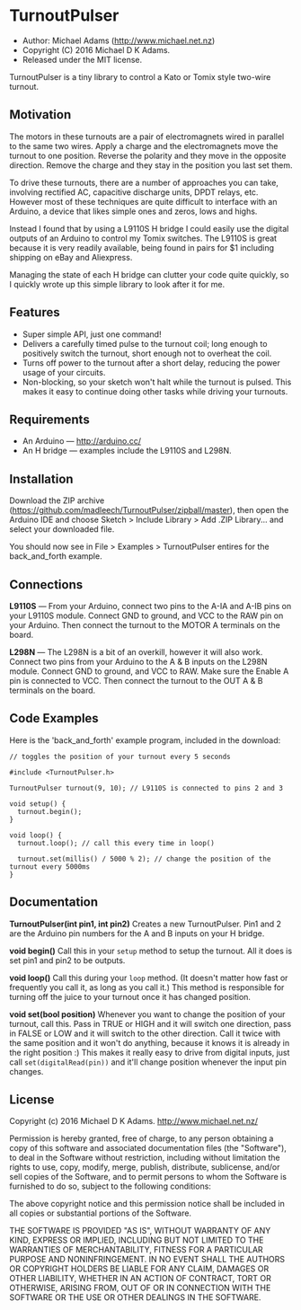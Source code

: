 TurnoutPulser
=============

* Author: Michael Adams (<http://www.michael.net.nz>)
* Copyright (C) 2016 Michael D K Adams.
* Released under the MIT license.

TurnoutPulser is a tiny library to control a Kato or Tomix style two-wire turnout.

Motivation
----------
The motors in these turnouts are a pair of electromagnets wired in parallel to the same two wires. Apply a charge and the electromagnets move the turnout to one position. Reverse the polarity and they move in the opposite direction. Remove the charge and they stay in the position you last set them.

To drive these turnouts, there are a number of approaches you can take, involving rectified AC, capacitive discharge units, DPDT relays, etc. However most of these techniques are quite difficult to interface with an Arduino, a device that likes simple ones and zeros, lows and highs.

Instead I found that by using a L9110S H bridge I could easily use the digital outputs of an Arduino to control my Tomix switches. The L9110S is great because it is very readily available, being found in pairs for $1 including shipping on eBay and Aliexpress.

Managing the state of each H bridge can clutter your code quite quickly, so I quickly wrote up this simple library to look after it for me.

Features
--------
* Super simple API, just one command!
* Delivers a carefully timed pulse to the turnout coil; long enough to positively switch the turnout, short enough not to overheat the coil.
* Turns off power to the turnout after a short delay, reducing the power usage of your circuits.
* Non-blocking, so your sketch won't halt while the turnout is pulsed. This makes it easy to continue doing other tasks while driving your turnouts.

Requirements
------------
* An Arduino — http://arduino.cc/
* An H bridge — examples include the L9110S and L298N.

Installation
------------
Download the ZIP archive (https://github.com/madleech/TurnoutPulser/zipball/master), then open the Arduino IDE and choose Sketch > Include Library > Add .ZIP Library... and select your downloaded file.

You should now see in File > Examples > TurnoutPulser entires for the back\_and\_forth example.

Connections
-----------
**L9110S** — From your Arduino, connect two pins to the A-IA and A-IB pins on your L9110S module. Connect GND to ground, and VCC to the RAW pin on your Arduino. Then connect the turnout to the MOTOR A terminals on the board.

**L298N** — The L298N is a bit of an overkill, however it will also work. Connect two pins from your Arduino to the A & B inputs on the L298N module. Connect GND to ground, and VCC to RAW. Make sure the Enable A pin is connected to VCC. Then connect the turnout to the OUT A & B terminals on the board.

Code Examples
-------------
Here is the 'back\_and\_forth' example program, included in the download:

    // toggles the position of your turnout every 5 seconds
    
    #include <TurnoutPulser.h>
    
    TurnoutPulser turnout(9, 10); // L9110S is connected to pins 2 and 3
    
    void setup() {
      turnout.begin();
    }
    
    void loop() {
      turnout.loop(); // call this every time in loop()
      
      turnout.set(millis() / 5000 % 2); // change the position of the turnout every 5000ms
    }

Documentation
-------------
**TurnoutPulser(int pin1, int pin2)**
Creates a new TurnoutPulser. Pin1 and 2 are the Arduino pin numbers for the A and B inputs on your H bridge.

**void begin()**
Call this in your `setup` method to setup the turnout. All it does is set pin1 and pin2 to be outputs.

**void loop()**
Call this during your `loop` method. (It doesn't matter how fast or frequently you call it, as long as you call it.) This method is responsible for turning off the juice to your turnout once it has changed position.

**void set(bool position)**
Whenever you want to change the position of your turnout, call this. Pass in TRUE or HIGH and it will switch one direction, pass in FALSE or LOW and it will switch to the other direction. Call it twice with the same position and it won't do anything, because it knows it is already in the right position :) This makes it really easy to drive from digital inputs, just call `set(digitalRead(pin))` and it'll change position whenever the input pin changes.

License
-------
Copyright (c) 2016 Michael D K Adams. http://www.michael.net.nz/

Permission is hereby granted, free of charge, to any person obtaining a copy of this software and associated documentation files (the "Software"), to deal in the Software without restriction, including without limitation the rights to use, copy, modify, merge, publish, distribute, sublicense, and/or sell copies of the Software, and to permit persons to whom the Software is furnished to do so, subject to the following conditions:

The above copyright notice and this permission notice shall be included in all copies or substantial portions of the Software.

THE SOFTWARE IS PROVIDED "AS IS", WITHOUT WARRANTY OF ANY KIND, EXPRESS OR IMPLIED, INCLUDING BUT NOT LIMITED TO THE WARRANTIES OF MERCHANTABILITY, FITNESS FOR A PARTICULAR PURPOSE AND NONINFRINGEMENT. IN NO EVENT SHALL THE AUTHORS OR COPYRIGHT HOLDERS BE LIABLE FOR ANY CLAIM, DAMAGES OR OTHER LIABILITY, WHETHER IN AN ACTION OF CONTRACT, TORT OR OTHERWISE, ARISING FROM, OUT OF OR IN CONNECTION WITH THE SOFTWARE OR THE USE OR OTHER DEALINGS IN THE SOFTWARE.

